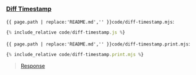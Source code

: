 ### [Diff Timestamp](code.zip)

`{{ page.path | replace:'README.md','' }}code/diff-timestamp.mjs`:

```js
{% include_relative code/diff-timestamp.js %}
```

`{{ page.path | replace:'README.md','' }}code/diff-timestamp.print.mjs`:

```js
{% include_relative code/diff-timestamp.print.mjs %}
```

> [Response](response/diff-timestamp.js)
